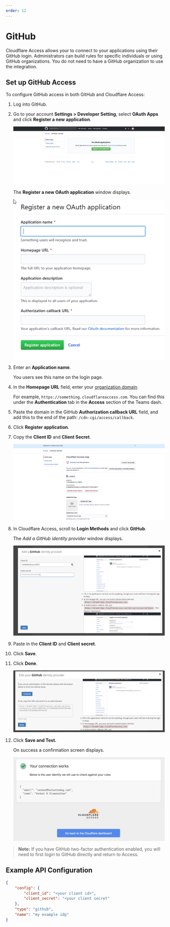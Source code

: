 ```yaml
---
order: 12
---
```


# GitHub

Cloudflare Access allows your to connect to your applications using their GitHub login. Administrators can build rules for specific individuals or using GitHub organizations. You do not need to have a GitHub organization to use the integration.

## Set up GitHub Access

To configure GitHub access in both GitHub and Cloudflare Access:

1. Log into GitHub.
2. Go to your account **Settings > Developer Setting**, select **OAuth Apps** and click **Register a new application**.

    ![GitHub OAuth page](../../static/documentation/identity/github/github1.png)

    The **Register a new OAuth application** window displays.

    ![GitHub Register a new OAuth application window](../../static/documentation/identity/github/github2.png)

3. Enter an **Application name**.

    You users see this name on the login page.

4. In the **Homepage URL** field, enter your [organization domain](/glossary#organization-domain).

    For example, `https://something.cloudflareaccess.com`. You can find this under the **Authentication** tab in the **Access** section of the Teams dash.

5. Paste the domain in the GitHub **Authorization callback URL** field, and add this to the end of the path: `/cdn-cgi/access/callback`.
6. Click **Register application**.
7. Copy the **Client ID** and **Client Secret**.

    ![Client ID and Client secret](../../static/documentation/identity/github/github4.png)

8. In Cloudflare Access, scroll to **Login Methods** and click **GitHub**.

    The _Add a GitHub identity provider_ window displays.

    ![GitHub identity provider window](../../static/documentation/identity/github/github5.png)

9. Paste in the **Client ID** and **Client secret**.
10. Click **Save**.
11. Click **Done**.

    ![Edit GitHub identity provider window](../../static/documentation/identity/github/github6.png)

12. Click **Save and Test.**

    On success a confirmation screen displays.

    ![Successful connection to your IdP](../../static/documentation/identity/github/github7.png)

> **Note:** If you have GitHub two-factor authentication enabled, you will need to first login to GitHub directly and return to Access.

## Example API Configuration

```json
{
    "config": {
        "client_id": "<your client id>",
        "client_secret": "<your client secret"
    },
    "type": "github",
    "name": "my example idp"
}
```
